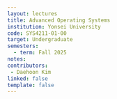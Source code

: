 ```yaml
---
layout: lectures 
title: Advanced Operating Systems
institution: Yonsei University
code: SYS4211-01-00
target: Undergraduate
semesters:
  - term: Fall 2025
notes:
contributors:
 - Daehoon Kim
linked: false
template: false
---
```

